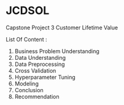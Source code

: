# JCDSOL
Capstone Project 3 Customer Lifetime Value

List Of Content :
1. Business Problem Understanding
2. Data Understanding
3. Data Preprocessing
4. Cross Validation
5. Hyperparameter Tuning
6. Modeling
7. Conclusion
8. Recommendation
